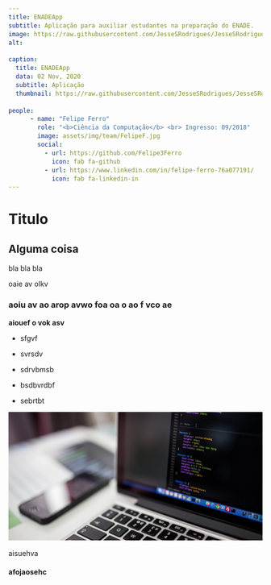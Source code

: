 ```yaml
---
title: ENADEApp
subtitle: Aplicação para auxiliar estudantes na preparação do ENADE.
image: https://raw.githubusercontent.com/JesseSRodrigues/JesseSRodrigues.github.io/master/assets/img/ENADE.png
alt: 

caption:
  title: ENADEApp
  data: 02 Nov, 2020
  subtitle: Aplicação
  thumbnail: https://raw.githubusercontent.com/JesseSRodrigues/JesseSRodrigues.github.io/master/assets/img/capa-enadeapp.png

people:
      - name: "Felipe Ferro"
        role: "<b>Ciência da Computação</b> <br> Ingresso: 09/2018"
        image: assets/img/team/FelipeF.jpg
        social:
          - url: https://github.com/Felipe3Ferro
            icon: fab fa-github
          - url: https://www.linkedin.com/in/felipe-ferro-76a077191/
            icon: fab fa-linkedin-in
---
```


<h1>Titulo</h1>

## Alguma coisa

<p>bla bla bla</p>

oaie av olkv 

### aoiu av ao arop avwo foa oa o ao f vco ae

**aiouef o vok asv**

* sfgvf
* svrsdv
* sdrvbmsb

* bsdbvrdbf
* sebrtbt

![teste imagem](https://raw.githubusercontent.com/JesseSRodrigues/JesseSRodrigues.github.io/master/assets/img/Tela_Site2.jpg)

aisuehva

#### afojaosehc